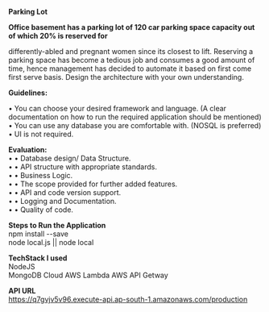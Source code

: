 **Parking Lot**

**Office basement has a parking lot of 120 car parking space capacity out of which 20% is reserved for**

differently-abled and pregnant women since its closest to lift.
Reserving a parking space has become a tedious job and consumes a good amount of time, hence
management has decided to automate it based on first come first serve basis.
Design the architecture with your own understanding.<br />

**Guidelines:**

• You can choose your desired framework and language. (A clear documentation on how to run the
required application should be mentioned) <br />
• You can use any database you are comfortable with. (NOSQL is preferred) <br />
• UI is not required. <br />

**Evaluation:** <br />
• • Database design/ Data Structure. <br />
• • API structure with appropriate standards. <br />
• • Business Logic. <br />
• • The scope provided for further added features. <br />
• • API and code version support. <br />
• • Logging and Documentation. <br />
• • Quality of code. 


**Steps to Run the Application** <br />
npm install --save <br />
node local.js || node local

**TechStack I used** <br />
NodeJS <br />
MongoDB Cloud
AWS Lambda
AWS API Getway

**API URL** <br />
https://q7gvjv5v96.execute-api.ap-south-1.amazonaws.com/production
